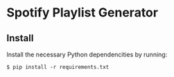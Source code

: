 # Spotify Playlist Generator

## Install 
Install the necessary Python dependencities by running:

`$ pip install -r requirements.txt`
